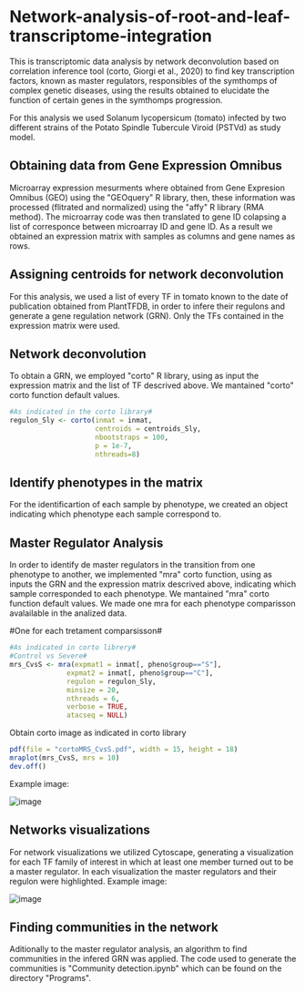 # Network-analysis-of-root-and-leaf-transcriptome-integration
This is transcriptomic data analysis by network deconvolution based on correlation inference tool (corto, Giorgi et al., 2020) to find key transcription factors, known as master regulators, responsibles of the symthomps of complex genetic diseases, using the results obtained to elucidate the function of certain genes in the symthomps progression.

For this analysis we used Solanum lycopersicum (tomato) infected by two different strains of the Potato Spindle Tubercule Viroid (PSTVd) as study model.

## Obtaining data from Gene Expression Omnibus
Microarray expression mesurments where obtained from Gene Expresion Omnibus (GEO) using the "GEOquery" R library, then, these information was processed (flitrated and normalized) using the "affy" R library (RMA method). The microarray code was then translated to gene ID colapsing a list of corresponce between microarray ID and gene ID. As a result we obtained an expression matrix with samples as columns and gene names as rows.

## Assigning centroids for network deconvolution
For this analysis, we used a list of every TF in tomato known to the date of publication obtained from PlantTFDB, in order to infere their regulons and generate a gene regulation network (GRN). Only the TFs contained in the expression matrix were used.

## Network deconvolution
To obtain a GRN, we employed "corto" R library, using as input the expression matrix and the list of TF descrived above. We mantained "corto" corto function default values.
```R
#As indicated in the corto library#
regulon_Sly <- corto(inmat = inmat, 
                     centroids = centroids_Sly, 
                     nbootstraps = 100, 
                     p = 1e-7, 
                     nthreads=8)
```
## Identify phenotypes in the matrix
For the identificartion of each sample by phenotype, we created an object indicating which phenotype each sample correspond to.

## Master Regulator Analysis
In order to identify de master regulators in the transition from one phenotype to another, we implemented "mra" corto function, using as inputs the GRN and the expression matrix descrived above, indicating which sample corresponded to each phenotype. We mantained "mra" corto function default values. We made one mra for each phenotype comparisson avalailable in the analized data.

#One for each tretament comparsisson#
```R
#As indicated in corto librery#
#Control vs Severe#
mrs_CvsS <- mra(expmat1 = inmat[, pheno$group=="S"], 
              expmat2 = inmat[, pheno$group=="C"], 
              regulon = regulon_Sly, 
              minsize = 20, 
              nthreads = 6, 
              verbose = TRUE, 
              atacseq = NULL)
```
Obtain corto image as indicated in corto library
```R
pdf(file = "cortoMRS_CvsS.pdf", width = 15, height = 18)
mraplot(mrs_CvsS, mrs = 10)
dev.off()
```
Example image:

![image](https://user-images.githubusercontent.com/94479457/142072824-7523a3d4-a863-4688-8eeb-79134b6503aa.png)

## Networks visualizations
For network visualizations we utilized Cytoscape, generating a visualization for each TF family of interest in which at least one member turned out to be a master regulator. In each visualization the master regulators and their regulon were highlighted.
Example image:

![image](https://user-images.githubusercontent.com/94479457/142077113-50ec6184-d733-4268-9dc8-762be9215f89.png)


## Finding communities in the network
Aditionally to the master regulator analysis, an algorithm to find communities in the infered GRN was applied. The code used to generate the communities is "Community detection.ipynb" which can be found on the directory "Programs".  
